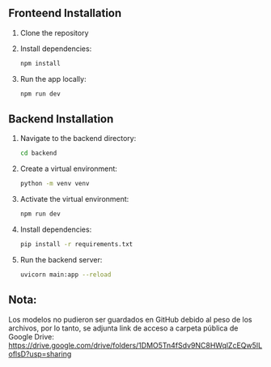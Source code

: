 ## Fronteend Installation

1. Clone the repository
2. Install dependencies:
   ```bash
   npm install
   ```

2. Run the app locally:
   ```bash
   npm run dev
   ```

## Backend Installation

1. Navigate to the backend directory:
   ```bash
   cd backend
   ```
2. Create a virtual environment:
   ```bash
   python -m venv venv
   ```
3. Activate the virtual environment:
   ```bash
   npm run dev
   ```
4. Install dependencies:
   ```bash
   pip install -r requirements.txt
   ```
5. Run the backend server:
   ```bash
   uvicorn main:app --reload
    ```

## Nota:
Los modelos no pudieron ser guardados en GitHub debido al peso de los archivos, por lo tanto, se adjunta link de acceso a carpeta pública de Google Drive:
https://drive.google.com/drive/folders/1DMO5Tn4fSdv9NC8HWqlZcEQw5ILoflsD?usp=sharing
